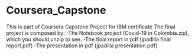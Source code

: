 # Coursera_Capstone
This is part of Coursera Capstone Project for IBM certificate
The final project is composed by:
  -The Notebook project (Covid-19 in Colombia.zip), which you should unzip to see.
  -The final report in pdf (jpadilla final report.pdf)
  -The presentation in pdf (jpadilla presentation.pdf)
